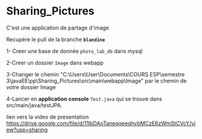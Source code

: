 # Sharing_Pictures

C'est une application de partage d'image 

Recupére le pull de la branche **`blandine`**

1- Creer une base de donnée `photo_lab_db` dans mysql 

2-Creer un dossier `Image` dans webapp

3-Changer le chemin "C:\Users\User\Documents\COURS ESP\semestre 3\javaEE\pp\Sharing_Pictures\src\main\webapp\Image" par le chemin de votre dossier Image

4-Lancer en **application console** `Test.java` qui se trouve dans src/main/java/testJPA.


lien vers la video de presentation https://drive.google.com/file/d/11lbDAoTaneqqeeqhvbMCzE6zWmStCVcY/view?usp=sharing